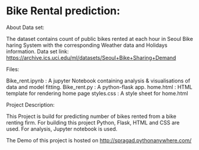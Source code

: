 # Bike Rental prediction:

 About Data set:
 
 The dataset contains count of public bikes rented at each hour in Seoul Bike haring System with the corresponding Weather data and Holidays information.
 Data set link: https://archive.ics.uci.edu/ml/datasets/Seoul+Bike+Sharing+Demand
 
Files:

Bike_rent.ipynb : A jupyter Notebook containing analysis & visualisations of data and model fitting.
Bike_rent.py : A python-flask app.
home.html : HTML template for rendering home page
styles.css : A style sheet for home.html

Project Description:

This Project is build for predicting number of bikes rented from a bike renting firm. 
For building this project Python, Flask, HTML and CSS are used.
For analysis, Jupyter notebook is used.

The Demo of this project is hosted on http://spragad.pythonanywhere.com/

